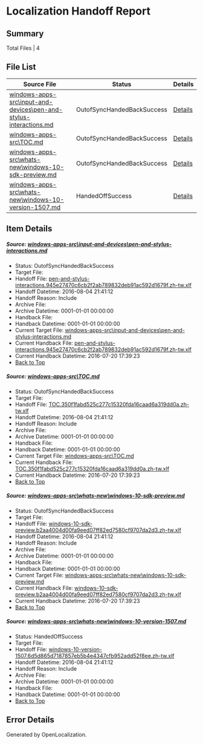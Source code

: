 # <a name='report-top'></a> Localization Handoff Report

## Summary
 Total Files | 4

## File List
 Source File | Status | Details 
 ----------- | ------ | ------- 
 [windows-apps-src\input-and-devices\pen-and-stylus-interactions.md](https://github.com/Microsoft/windows-apps/blob/8bc5612c0fc9273d32ccbfcd5b4334566d24b017/windows-apps-src/input-and-devices/pen-and-stylus-interactions.md) | OutofSyncHandedBackSuccess | [Details](#67149f51cc16fee6f5ba818915432b18d2c1a5494286)
 [windows-apps-src\TOC.md](https://github.com/Microsoft/windows-apps/blob/a857200a8da2a8310cf9e33c2923a6494dc249c9/windows-apps-src/TOC.md) | OutofSyncHandedBackSuccess | [Details](#43d17f01e400a3bd40aa4fd5a3f3f27d720b513a7926)
 [windows-apps-src\whats-new\windows-10-sdk-preview.md](https://github.com/Microsoft/windows-apps/blob/a857200a8da2a8310cf9e33c2923a6494dc249c9/windows-apps-src/whats-new/windows-10-sdk-preview.md) | OutofSyncHandedBackSuccess | [Details](#294e6c6ffeb5e34cc6f21c844cf16ca65f5cb9ee7928)
 [windows-apps-src\whats-new\windows-10-version-1507.md](https://github.com/Microsoft/windows-apps/blob/a857200a8da2a8310cf9e33c2923a6494dc249c9/windows-apps-src/whats-new/windows-10-version-1507.md) | HandedOffSuccess | [Details](#2e1878bb525c848c9e14646bad9bb1fdf09a5c7f7929)

## Item Details
##### <a name='67149f51cc16fee6f5ba818915432b18d2c1a5494286'></a> Source: [windows-apps-src\input-and-devices\pen-and-stylus-interactions.md](https://github.com/Microsoft/windows-apps/blob/8bc5612c0fc9273d32ccbfcd5b4334566d24b017/windows-apps-src/input-and-devices/pen-and-stylus-interactions.md)
* Status: OutofSyncHandedBackSuccess
* Target File: 
* Handoff File: [pen-and-stylus-interactions.945e27470c6cb2f2ab789832deb91ac592d1679f.zh-tw.xlf](https://github.com/Microsoft/WDG.handoff/blob/c29da2ab813f6073a65014e493fe16d96bb39683/ol-handoff/Microsoft/windows-apps.zh-tw/master/pen-and-stylus-interactions.945e27470c6cb2f2ab789832deb91ac592d1679f.zh-tw.xlf)
* Handoff Datetime: 2016-08-04 21:41:12
* Handoff Reason: Include
* Archive File: 
* Archive Datetime: 0001-01-01 00:00:00
* Handback File: 
* Handback Datetime: 0001-01-01 00:00:00
* Current Target File: [windows-apps-src\input-and-devices\pen-and-stylus-interactions.md](https://github.com/Microsoft/windows-apps.zh-tw/blob/28d9426b29c49ad4d7d36ad8929a7eab1d0bd985/windows-apps-src/input-and-devices/pen-and-stylus-interactions.md)
* Current Handback File: [pen-and-stylus-interactions.945e27470c6cb2f2ab789832deb91ac592d1679f.zh-tw.xlf](https://github.com/Microsoft/WDG.handback/blob/ba466a2470429e980e411fcb9bc1043d0c07ebdd/ol-handback/Microsoft/windows-apps.zh-tw/master/pen-and-stylus-interactions.945e27470c6cb2f2ab789832deb91ac592d1679f.zh-tw.xlf)
* Current Handback Datetime: 2016-07-20 17:39:23
* [Back to Top](#report-top)

##### <a name='43d17f01e400a3bd40aa4fd5a3f3f27d720b513a7926'></a> Source: [windows-apps-src\TOC.md](https://github.com/Microsoft/windows-apps/blob/a857200a8da2a8310cf9e33c2923a6494dc249c9/windows-apps-src/TOC.md)
* Status: OutofSyncHandedBackSuccess
* Target File: 
* Handoff File: [TOC.350f1fabd525c277c15320fda16caad6a319dd0a.zh-tw.xlf](https://github.com/Microsoft/WDG.handoff/blob/c29da2ab813f6073a65014e493fe16d96bb39683/ol-handoff/Microsoft/windows-apps.zh-tw/master/TOC.350f1fabd525c277c15320fda16caad6a319dd0a.zh-tw.xlf)
* Handoff Datetime: 2016-08-04 21:41:12
* Handoff Reason: Include
* Archive File: 
* Archive Datetime: 0001-01-01 00:00:00
* Handback File: 
* Handback Datetime: 0001-01-01 00:00:00
* Current Target File: [windows-apps-src\TOC.md](https://github.com/Microsoft/windows-apps.zh-tw/blob/28d9426b29c49ad4d7d36ad8929a7eab1d0bd985/windows-apps-src/TOC.md)
* Current Handback File: [TOC.350f1fabd525c277c15320fda16caad6a319dd0a.zh-tw.xlf](https://github.com/Microsoft/WDG.handback/blob/ba466a2470429e980e411fcb9bc1043d0c07ebdd/ol-handback/Microsoft/windows-apps.zh-tw/master/TOC.350f1fabd525c277c15320fda16caad6a319dd0a.zh-tw.xlf)
* Current Handback Datetime: 2016-07-20 17:39:23
* [Back to Top](#report-top)

##### <a name='294e6c6ffeb5e34cc6f21c844cf16ca65f5cb9ee7928'></a> Source: [windows-apps-src\whats-new\windows-10-sdk-preview.md](https://github.com/Microsoft/windows-apps/blob/a857200a8da2a8310cf9e33c2923a6494dc249c9/windows-apps-src/whats-new/windows-10-sdk-preview.md)
* Status: OutofSyncHandedBackSuccess
* Target File: 
* Handoff File: [windows-10-sdk-preview.b2aa4004d00fa9eed07ff82ed7580cf9707da2d3.zh-tw.xlf](https://github.com/Microsoft/WDG.handoff/blob/c29da2ab813f6073a65014e493fe16d96bb39683/ol-handoff/Microsoft/windows-apps.zh-tw/master/windows-10-sdk-preview.b2aa4004d00fa9eed07ff82ed7580cf9707da2d3.zh-tw.xlf)
* Handoff Datetime: 2016-08-04 21:41:12
* Handoff Reason: Include
* Archive File: 
* Archive Datetime: 0001-01-01 00:00:00
* Handback File: 
* Handback Datetime: 0001-01-01 00:00:00
* Current Target File: [windows-apps-src\whats-new\windows-10-sdk-preview.md](https://github.com/Microsoft/windows-apps.zh-tw/blob/28d9426b29c49ad4d7d36ad8929a7eab1d0bd985/windows-apps-src/whats-new/windows-10-sdk-preview.md)
* Current Handback File: [windows-10-sdk-preview.b2aa4004d00fa9eed07ff82ed7580cf9707da2d3.zh-tw.xlf](https://github.com/Microsoft/WDG.handback/blob/ba466a2470429e980e411fcb9bc1043d0c07ebdd/ol-handback/Microsoft/windows-apps.zh-tw/master/windows-10-sdk-preview.b2aa4004d00fa9eed07ff82ed7580cf9707da2d3.zh-tw.xlf)
* Current Handback Datetime: 2016-07-20 17:39:23
* [Back to Top](#report-top)

##### <a name='2e1878bb525c848c9e14646bad9bb1fdf09a5c7f7929'></a> Source: [windows-apps-src\whats-new\windows-10-version-1507.md](https://github.com/Microsoft/windows-apps/blob/a857200a8da2a8310cf9e33c2923a6494dc249c9/windows-apps-src/whats-new/windows-10-version-1507.md)
* Status: HandedOffSuccess
* Target File: 
* Handoff File: [windows-10-version-1507.6d5d865d7187857eb5b4e4347cfb952add52f8ee.zh-tw.xlf](https://github.com/Microsoft/WDG.handoff/blob/c29da2ab813f6073a65014e493fe16d96bb39683/ol-handoff/Microsoft/windows-apps.zh-tw/master/windows-10-version-1507.6d5d865d7187857eb5b4e4347cfb952add52f8ee.zh-tw.xlf)
* Handoff Datetime: 2016-08-04 21:41:12
* Handoff Reason: Include
* Archive File: 
* Archive Datetime: 0001-01-01 00:00:00
* Handback File: 
* Handback Datetime: 0001-01-01 00:00:00
* [Back to Top](#report-top)


## Error Details

Generated by OpenLocalization.
